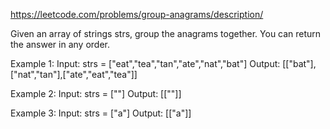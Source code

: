 https://leetcode.com/problems/group-anagrams/description/

Given an array of strings strs, group the anagrams together. You can return the answer in any order.

Example 1:
Input: strs = ["eat","tea","tan","ate","nat","bat"]
Output: [["bat"],["nat","tan"],["ate","eat","tea"]]

Example 2:
Input: strs = [""]
Output: [[""]]

Example 3:
Input: strs = ["a"]
Output: [["a"]]
